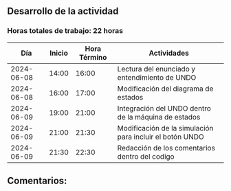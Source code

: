 ## Desarrollo de la actividad
### Horas totales de trabajo: 22 horas
| Día       | Inicio  | Hora Término | Actividades                                                      |
|-----------|---------|--------------|------------------------------------------------------------------|
| 2024-06-08| 14:00   | 16:00        | Lectura del enunciado y entendimiento de UNDO                    |
| 2024-06-08| 16:00   | 17:00        | Modificación del diagrama de estados                             |
| 2024-06-09| 19:00   | 21:00        | Integración del UNDO dentro de la máquina de estados             |
| 2024-06-09| 21:00   | 21:30        | Modificación de la simulación para incluir el botón UNDO         |
| 2024-06-09| 21:30   | 22:30        | Redacción de los comentarios dentro del codigo                   |

## Comentarios:
